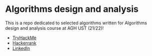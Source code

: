# Algorithms design and analysis
This is a repo dedicated to selected algorithms written for Algorithms design and analysis course at AGH UST (21/22)!
- [TryHackMe](https://tryhackme.com/p/Adrianna)
- [Hackerrank](https://www.hackerrank.com/akralka)
- [LinkedIn](https://www.linkedin.com/in/adrianna-kralka-345728235/)
